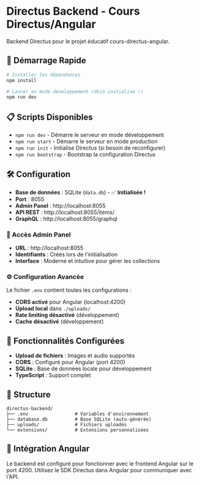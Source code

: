 # Directus Backend - Cours Directus/Angular

Backend Directus pour le projet éducatif cours-directus-angular.

## 🚀 Démarrage Rapide

```bash
# Installer les dépendances
npm install

# Lancer en mode développement (déjà initialisé !)
npm run dev
```

## 📋 Scripts Disponibles

- `npm run dev` - Démarre le serveur en mode développement
- `npm run start` - Démarre le serveur en mode production
- `npm run init` - Initialise Directus (si besoin de reconfigurer)
- `npm run bootstrap` - Bootstrap la configuration Directus

## 🛠️ Configuration

- **Base de données** : SQLite (`data.db`) - ✅ **Initialisée !**
- **Port** : 8055
- **Admin Panel** : http://localhost:8055
- **API REST** : http://localhost:8055/items/
- **GraphQL** : http://localhost:8055/graphql

### 🎯 Accès Admin Panel

- **URL** : http://localhost:8055
- **Identifiants** : Créés lors de l'initialisation
- **Interface** : Moderne et intuitive pour gérer les collections

### ⚙️ Configuration Avancée

Le fichier `.env` contient toutes les configurations :
- **CORS activé** pour Angular (localhost:4200)
- **Upload local** dans `./uploads/`
- **Rate limiting désactivé** (développement)
- **Cache désactivé** (développement)

## 🎯 Fonctionnalités Configurées

- **Upload de fichiers** : Images et audio supportés
- **CORS** : Configuré pour Angular (port 4200)
- **SQLite** : Base de données locale pour développement
- **TypeScript** : Support complet

## 📁 Structure

```
directus-backend/
├── .env                 # Variables d'environnement
├── database.db          # Base SQLite (auto-générée)
├── uploads/             # Fichiers uploadés
└── extensions/          # Extensions personnalisées
```

## 🔗 Intégration Angular

Le backend est configuré pour fonctionner avec le frontend Angular sur le port 4200.
Utilisez le SDK Directus dans Angular pour communiquer avec l'API.